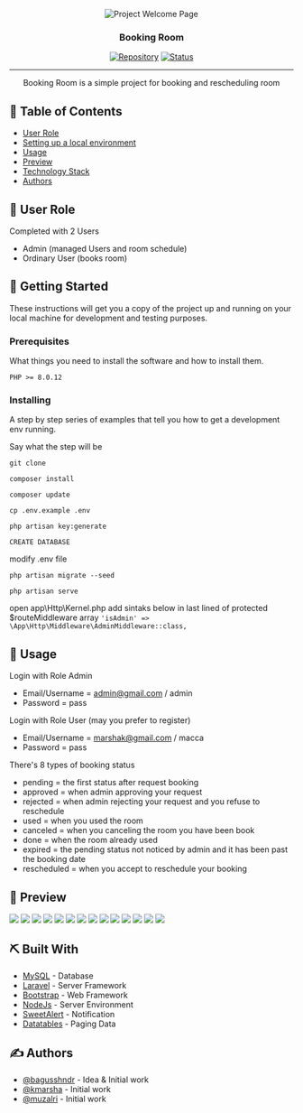 <p align="center">
 <img src="https://github.com/kmarsha/booking-room/blob/main/public/img/pages/page1.png" alt="Project Welcome Page">
</p>
<h3 align="center">Booking Room</h3>

<div align="center">

[![Repository](https://img.shields.io/badge/kmarsha-kasir--restoran-brown.svg)](https://github.com/kmarsha)
[![Status](https://img.shields.io/badge/status-closed-white.svg)]()

</div>

---

<p align="center"> Booking Room is a simple project for booking and rescheduling room
    <br> 
</p>

## 📝 Table of Contents

- [User Role](#user_role)
- [Setting up a local environment](#getting_started)
- [Usage](#usage)
- [Preview](#preview)
- [Technology Stack](#tech_stack)
- [Authors](#authors)

## 🧐 User Role <a name = "user_role"></a>

Completed with 2 Users
- Admin (managed Users and room schedule)
- Ordinary User (books room)

## 🏁 Getting Started <a name = "getting_started"></a>

These instructions will get you a copy of the project up and running on your local machine for development
and testing purposes. 

### Prerequisites

What things you need to install the software and how to install them.

```
PHP >= 8.0.12
```

### Installing

A step by step series of examples that tell you how to get a development env running.

Say what the step will be

```
git clone

composer install

composer update

cp .env.example .env

php artisan key:generate

CREATE DATABASE
```
modify .env file
```
php artisan migrate --seed

php artisan serve
```

open app\Http\Kernel.php add sintaks below in last lined of protected $routeMiddleware array
        ```
        'isAdmin' => \App\Http\Middleware\AdminMiddleware::class,
        ```

## 🎈 Usage <a name="usage"></a>

Login with Role Admin
- Email/Username = admin@gmail.com / admin
- Password = pass

Login with Role User (may you prefer to register)
- Email/Username = marshak@gmail.com / macca
- Password = pass

There's 8 types of booking status
- pending = the first status after request booking
- approved = when admin approving your request
- rejected = when admin rejecting your request and you refuse to reschedule
- used = when you used the room
- canceled = when you canceling the room you have been book
- done = when the room already used
- expired = the pending status not noticed by admin and it has been past the booking date
- rescheduled = when you accept to reschedule your booking

## 🌸 Preview <a name="preview"></a>
<img src="https://github.com/kmarsha/booking-room/blob/main/public/img/pages/page1.png">
<img src="https://github.com/kmarsha/booking-room/blob/main/public/img/pages/page2.png">
<img src="https://github.com/kmarsha/booking-room/blob/main/public/img/pages/page3.png">
<img src="https://github.com/kmarsha/booking-room/blob/main/public/img/pages/page4.png">
<img src="https://github.com/kmarsha/booking-room/blob/main/public/img/pages/page5.png">
<img src="https://github.com/kmarsha/booking-room/blob/main/public/img/pages/page6.png">
<img src="https://github.com/kmarsha/booking-room/blob/main/public/img/pages/page7.png">
<img src="https://github.com/kmarsha/booking-room/blob/main/public/img/pages/page8.png">
<img src="https://github.com/kmarsha/booking-room/blob/main/public/img/pages/page9.png">
<img src="https://github.com/kmarsha/booking-room/blob/main/public/img/pages/page10.png">
<img src="https://github.com/kmarsha/booking-room/blob/main/public/img/pages/page11.png">
<img src="https://github.com/kmarsha/booking-room/blob/main/public/img/pages/page12.png">
<img src="https://github.com/kmarsha/booking-room/blob/main/public/img/pages/page13.png">
<img src="https://github.com/kmarsha/booking-room/blob/main/public/img/pages/page14.png">

## ⛏️ Built With <a name = "tech_stack"></a>

- [MySQL](https://www.mysql.com/) - Database
- [Laravel](https://laravel.com/) - Server Framework
- [Bootstrap](https://getbootstrap.com/) - Web Framework
- [NodeJs](https://nodejs.org/en/) - Server Environment
- [SweetAlert](https://sweetalert2.github.io/) - Notification
- [Datatables](https://datatables.net/) - Paging Data

## ✍️ Authors <a name = "authors"></a>

- [@bagusshndr](https://github.com/bagusshndr) - Idea & Initial work
- [@kmarsha](https://github.com/kmarsha) - Initial work
- [@muzalri](https://github.com/muzalri) - Initial work
